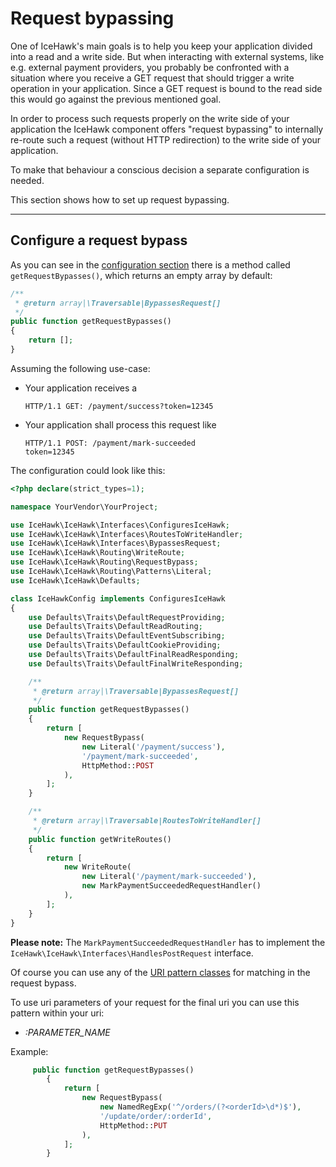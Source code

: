 # Request bypassing
 
One of IceHawk's main goals is to help you keep your application divided into a read and a write side. But when interacting with external systems, like e.g. 
external payment providers, you probably be confronted with a situation where you receive a GET request that should trigger a write operation in your
application. Since a GET request is bound to the read side this would go against the previous mentioned goal.
 
In order to process such requests properly on the write side of your application the IceHawk component offers "request bypassing" to internally 
re-route such a request (without HTTP redirection) to the write side of your application. 

To make that behaviour a conscious decision a separate configuration is needed.
   
This section shows how to set up request bypassing.

---

## Configure a request bypass

As you can see in the [configuration section](@baseUrl@/docs/icehawk/configuration.html) there is a method called `getRequestBypasses()`, which returns an empty array by default:

```php
/**
 * @return array|\Traversable|BypassesRequest[]
 */
public function getRequestBypasses()
{
	return [];
}
```

Assuming the following use-case:

* Your application receives a 
    ```http
    HTTP/1.1 GET: /payment/success?token=12345
    ```
* Your application shall process this request like 
    ```http
    HTTP/1.1 POST: /payment/mark-succeeded
    token=12345
    ```

The configuration could look like this:
 
```php
<?php declare(strict_types=1);

namespace YourVendor\YourProject;

use IceHawk\IceHawk\Interfaces\ConfiguresIceHawk;
use IceHawk\IceHawk\Interfaces\RoutesToWriteHandler;
use IceHawk\IceHawk\Interfaces\BypassesRequest;
use IceHawk\IceHawk\Routing\WriteRoute;
use IceHawk\IceHawk\Routing\RequestBypass;
use IceHawk\IceHawk\Routing\Patterns\Literal;
use IceHawk\IceHawk\Defaults;

class IceHawkConfig implements ConfiguresIceHawk
{
    use Defaults\Traits\DefaultRequestProviding;
    use Defaults\Traits\DefaultReadRouting;
    use Defaults\Traits\DefaultEventSubscribing;
    use Defaults\Traits\DefaultCookieProviding;
    use Defaults\Traits\DefaultFinalReadResponding;
    use Defaults\Traits\DefaultFinalWriteResponding;

    /**
     * @return array|\Traversable|BypassesRequest[]
     */
    public function getRequestBypasses()
    {
    	return [
    	    new RequestBypass(
    	    	new Literal('/payment/success'), 
    	    	'/payment/mark-succeeded', 
    	    	HttpMethod::POST
    	    ),	
		];
    }

    /**
     * @return array|\Traversable|RoutesToWriteHandler[]
     */
    public function getWriteRoutes()
    {
        return [
            new WriteRoute( 
            	new Literal('/payment/mark-succeeded'), 
            	new MarkPaymentSucceededRequestHandler() 
            ),
        ];
    }
}
```

**Please note:** The `MarkPaymentSucceededRequestHandler` has to implement the `IceHawk\IceHawk\Interfaces\HandlesPostRequest` interface.

Of course you can use any of the [URI pattern classes](@baseUrl@/docs/icehawk/routing.html#uri-pattern-classes) for matching in the request bypass.

To use uri parameters of your request for the final uri you can use this pattern within your uri: 
 - _:PARAMETER_NAME_
 
 Example:
```php
	 public function getRequestBypasses()
        {
        	return [
        	    new RequestBypass(
        	    	new NamedRegExp('^/orders/(?<orderId>\d*)$'), 
        	    	'/update/order/:orderId', 
        	    	HttpMethod::PUT
        	    ),	
    		];
        }
```
